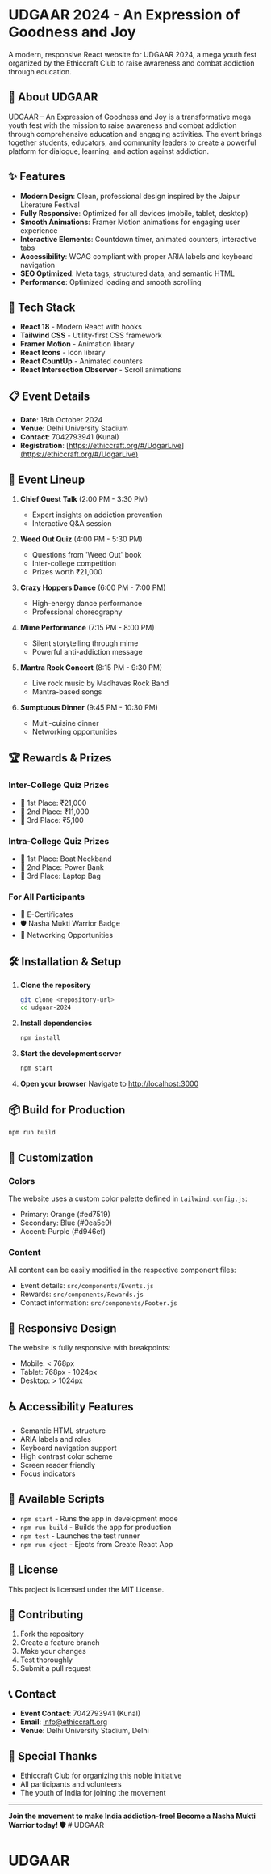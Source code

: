 # UDGAAR 2024 - An Expression of Goodness and Joy

A modern, responsive React website for UDGAAR 2024, a mega youth fest organized by the Ethiccraft Club to raise awareness and combat addiction through education.

## 🎯 About UDGAAR

UDGAAR – An Expression of Goodness and Joy is a transformative mega youth fest with the mission to raise awareness and combat addiction through comprehensive education and engaging activities. The event brings together students, educators, and community leaders to create a powerful platform for dialogue, learning, and action against addiction.

## ✨ Features

- **Modern Design**: Clean, professional design inspired by the Jaipur Literature Festival
- **Fully Responsive**: Optimized for all devices (mobile, tablet, desktop)
- **Smooth Animations**: Framer Motion animations for engaging user experience
- **Interactive Elements**: Countdown timer, animated counters, interactive tabs
- **Accessibility**: WCAG compliant with proper ARIA labels and keyboard navigation
- **SEO Optimized**: Meta tags, structured data, and semantic HTML
- **Performance**: Optimized loading and smooth scrolling

## 🚀 Tech Stack

- **React 18** - Modern React with hooks
- **Tailwind CSS** - Utility-first CSS framework
- **Framer Motion** - Animation library
- **React Icons** - Icon library
- **React CountUp** - Animated counters
- **React Intersection Observer** - Scroll animations

## 📋 Event Details

- **Date**: 18th October 2024
- **Venue**: Delhi University Stadium
- **Contact**: 7042793941 (Kunal)
- **Registration**: [https://ethiccraft.org/#/UdgarLive](https://ethiccraft.org/#/UdgarLive)

## 🎪 Event Lineup

1. **Chief Guest Talk** (2:00 PM - 3:30 PM)
   - Expert insights on addiction prevention
   - Interactive Q&A session

2. **Weed Out Quiz** (4:00 PM - 5:30 PM)
   - Questions from 'Weed Out' book
   - Inter-college competition
   - Prizes worth ₹21,000

3. **Crazy Hoppers Dance** (6:00 PM - 7:00 PM)
   - High-energy dance performance
   - Professional choreography

4. **Mime Performance** (7:15 PM - 8:00 PM)
   - Silent storytelling through mime
   - Powerful anti-addiction message

5. **Mantra Rock Concert** (8:15 PM - 9:30 PM)
   - Live rock music by Madhavas Rock Band
   - Mantra-based songs

6. **Sumptuous Dinner** (9:45 PM - 10:30 PM)
   - Multi-cuisine dinner
   - Networking opportunities

## 🏆 Rewards & Prizes

### Inter-College Quiz Prizes
- 🥇 1st Place: ₹21,000
- 🥈 2nd Place: ₹11,000
- 🥉 3rd Place: ₹5,100

### Intra-College Quiz Prizes
- 🥇 1st Place: Boat Neckband
- 🥈 2nd Place: Power Bank
- 🥉 3rd Place: Laptop Bag

### For All Participants
- 📜 E-Certificates
- 🛡️ Nasha Mukti Warrior Badge
- 🤝 Networking Opportunities

## 🛠️ Installation & Setup

1. **Clone the repository**
   ```bash
   git clone <repository-url>
   cd udgaar-2024
   ```

2. **Install dependencies**
   ```bash
   npm install
   ```

3. **Start the development server**
   ```bash
   npm start
   ```

4. **Open your browser**
   Navigate to [http://localhost:3000](http://localhost:3000)

## 📦 Build for Production

```bash
npm run build
```

## 🎨 Customization

### Colors
The website uses a custom color palette defined in `tailwind.config.js`:
- Primary: Orange (#ed7519)
- Secondary: Blue (#0ea5e9)
- Accent: Purple (#d946ef)

### Content
All content can be easily modified in the respective component files:
- Event details: `src/components/Events.js`
- Rewards: `src/components/Rewards.js`
- Contact information: `src/components/Footer.js`

## 📱 Responsive Design

The website is fully responsive with breakpoints:
- Mobile: < 768px
- Tablet: 768px - 1024px
- Desktop: > 1024px

## ♿ Accessibility Features

- Semantic HTML structure
- ARIA labels and roles
- Keyboard navigation support
- High contrast color scheme
- Screen reader friendly
- Focus indicators

## 🔧 Available Scripts

- `npm start` - Runs the app in development mode
- `npm run build` - Builds the app for production
- `npm test` - Launches the test runner
- `npm run eject` - Ejects from Create React App

## 📄 License

This project is licensed under the MIT License.

## 🤝 Contributing

1. Fork the repository
2. Create a feature branch
3. Make your changes
4. Test thoroughly
5. Submit a pull request

## 📞 Contact

- **Event Contact**: 7042793941 (Kunal)
- **Email**: info@ethiccraft.org
- **Venue**: Delhi University Stadium, Delhi

## 🌟 Special Thanks

- Ethiccraft Club for organizing this noble initiative
- All participants and volunteers
- The youth of India for joining the movement

---

**Join the movement to make India addiction-free! Become a Nasha Mukti Warrior today! 🛡️** # UDGAAR
# UDGAAR
